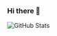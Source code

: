 ### Hi there 👋

<img alt="GitHub Stats" src="https://github-readme-stats.vercel.app/api?username=asimpledeveloper" />

